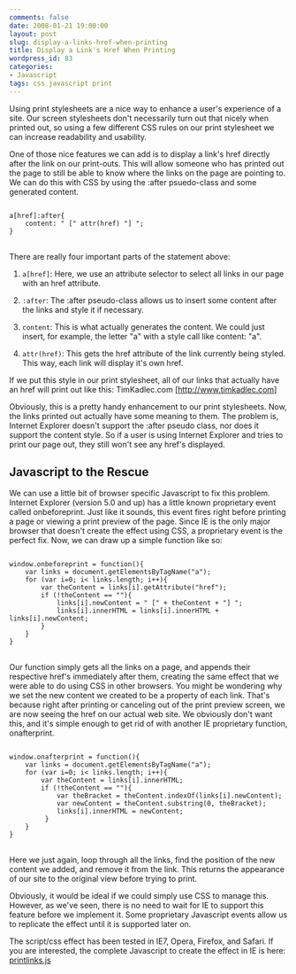 ```yaml
---
comments: false
date: 2008-01-21 19:00:00
layout: post
slug: display-a-links-href-when-printing
title: Display a Link's Href When Printing
wordpress_id: 83
categories:
- Javascript
tags: css javascript print
---
```


Using print stylesheets are a nice way to enhance a user's experience of a site. Our screen stylesheets don't necessarily turn out that nicely when printed out, so using a few different CSS rules on our print stylesheet we can increase readability and usability.

One of those nice features we can add is to display a link's href directly after the link on our print-outs. This will allow someone who has printed out the page to still be able to know where the links on the page are pointing to. We can do this with CSS by using the :after psuedo-class and some generated content.

<pre>
<code class="language-css">		
a[href]:after{
	content: " [" attr(href) "] ";
}
</code>
</pre>

There are really four important parts of the statement above:


  1. `a[href]`: Here, we use an attribute selector to select all links in our page with an href attribute.

	
  2. `:after`: The :after pseudo-class allows us to insert some content after the links and style it if necessary.

	
  3. `content`: This is what actually generates the content. We could just insert, for example, the letter "a" with a style call like content: "a".

	
  4. `attr(href)`: This gets the href attribute of the link currently being styled. This way, each link will display it's own href.


If we put this style in our print stylesheet, all of our links that actually have an href will print out like this: TimKadlec.com [http://www.timkadlec.com]

Obviously, this is a pretty handy enhancement to our print stylesheets. Now, the links printed out actually have some meaning to them. The problem is, Internet Explorer doesn't support the :after pseudo class, nor does it support the content style. So if a user is using Internet Explorer and tries to print our page out, they still won't see any href's displayed.

## Javascript to the Rescue

We can use a little bit of browser specific Javascript to fix this problem. Internet Explorer (version 5.0 and up) has a little known proprietary event called onbeforeprint. Just like it sounds, this event fires right before printing a page or viewing a print preview of the page. Since IE is the only major browser that doesn't create the effect using CSS, a proprietary event is the perfect fix. Now, we can draw up a simple function like so:

<pre>
<code class="language-javascript">		
window.onbeforeprint = function(){
	var links = document.getElementsByTagName("a");
	for (var i=0; i< links.length; i++){
		var theContent = links[i].getAttribute("href");
		if (!theContent == ""){
			links[i].newContent = " [" + theContent + "] ";
			links[i].innerHTML = links[i].innerHTML + links[i].newContent;
		}
	}
}
</code>
</pre>

Our function simply gets all the links on a page, and appends their respective href's immediately after them, creating the same effect that we were able to do using CSS in other browsers. You might be wondering why we set the new content we created to be a property of each link. That's because right after printing or canceling out of the print preview screen, we are now seeing the href on our actual web site. We obviously don't want this, and it's simple enough to get rid of with another IE proprietary function, onafterprint.

<pre>
<code class="language-javascript">	
window.onafterprint = function(){
	var links = document.getElementsByTagName("a");
	for (var i=0; i< links.length; i++){
		var theContent = links[i].innerHTML;
		if (!theContent == ""){
			var theBracket = theContent.indexOf(links[i].newContent);
			var newContent = theContent.substring(0, theBracket);
			links[i].innerHTML = newContent;
		 }
	}
}
</code>
</pre>

Here we just again, loop through all the links, find the position of the new content we added, and remove it from the link. This returns the appearance of our site to the original view before trying to print.

Obviously, it would be ideal if we could simply use CSS to manage this. However, as we've seen, there is no need to wait for IE to support this feature before we implement it. Some proprietary Javascript events allow us to replicate the effect until it is supported later on.

The script/css effect has been tested in IE7, Opera, Firefox, and Safari. If you are interested, the complete Javascript to create the effect in IE is here: [printlinks.js](scripts/printlinks.js)
